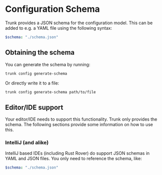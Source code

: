 # Configuration Schema

Trunk provides a JSON schema for the configuration model. This can be added to e.g. a YAML file using the following
syntax:

```yaml
$schema: "./schema.json"
```

## Obtaining the schema

You can generate the schema by running:

```bash
trunk config generate-schema
```

Or directly write it to a file:

```bash
trunk config generate-schema path/to/file
```

## Editor/IDE support

Your editor/IDE needs to support this functionality. Trunk only provides the schema. The following sections provide
some information on how to use this.

### IntelliJ (and alike)

IntelliJ based IDEs (including Rust Rover) do support JSON schemas in YAML and JSON files. You only need to reference
the schema, like:

```yaml
$schema: "./schema.json"
```
